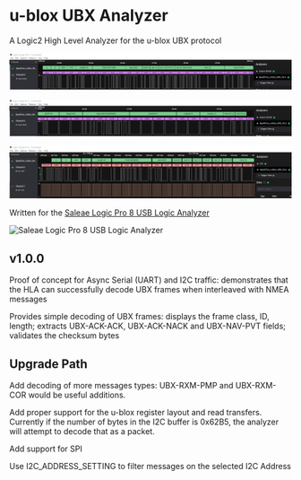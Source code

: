 
  # u-blox UBX Analyzer
  
A Logic2 High Level Analyzer for the u-blox UBX protocol

![Screen shot 1](./Screenshot_1.png)

![Screen shot 2](./Screenshot_2.png)

![Screen shot 3](./Screenshot_3.png)

Written for the [Saleae Logic Pro 8 USB Logic Analyzer](https://www.sparkfun.com/products/13196)

![[Saleae Logic Pro 8 USB Logic Analyzer](https://www.sparkfun.com/products/13196)](https://cdn.sparkfun.com//assets/parts/1/0/3/3/0/13196-04.jpg)

## v1.0.0

Proof of concept for Async Serial (UART) and I2C traffic: demonstrates that the HLA can successfully decode UBX frames when interleaved with NMEA messages

Provides simple decoding of UBX frames: displays the frame class, ID, length; extracts UBX-ACK-ACK, UBX-ACK-NACK and UBX-NAV-PVT fields; validates the checksum bytes

## Upgrade Path

Add decoding of more messages types: UBX-RXM-PMP and UBX-RXM-COR would be useful additions.

Add proper support for the u-blox register layout and read transfers. Currently if the number of bytes in the I2C buffer is 0x62B5, the analyzer will attempt to decode that as a packet.

Add support for SPI

Use I2C_ADDRESS_SETTING to filter messages on the selected I2C Address